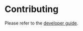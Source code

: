 # Contributing

Please refer to the [developer guide](https://viperproject.github.io/prusti-dev/dev-guide).
